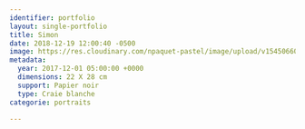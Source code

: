 ```yaml
---
identifier: portfolio
layout: single-portfolio
title: Simon
date: 2018-12-19 12:00:40 -0500
image: https://res.cloudinary.com/npaquet-pastel/image/upload/v1545066047/DSC01760-5.jpg
metadata:
  year: 2017-12-01 05:00:00 +0000
  dimensions: 22 X 28 cm
  support: Papier noir
  type: Craie blanche
categorie: portraits

---
```

